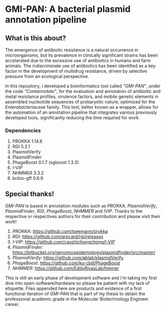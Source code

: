 # GMI-PAN: A bacterial plasmid annotation pipeline

## What is this about?

The emergence of antibiotic resistance is a natural occurrence in microorganisms, but its prevalence in clinically significant strains has been accelerated due to the excessive use of antibiotics in humans and farm animals. The indiscriminate use of antibiotics has been identified as a key factor in the development of multidrug resistance, driven by selective pressure from an ecological perspective.

In this repository, i developed a bioinformatics tool called *"GMI-PAN"*, under the code *"Contannotate"*, for the evaluation and annotation of antibiotic and metal resistance profiles, virulence factors, and mobile genetic elements in assembled nucleotide sequences of prokaryotic nature, optimized for the *Enterobacteriaceae* family. This tool, better known as a wrapper, allows for the automation of an annotation pipeline that integrates various previously developed tools, significantly reducing the time required for work.

### Dependencies

1. PROKKA 1.14.6
1. RGI 5.2.1
1. PlasmidVerify
1. PlasmidFinder
1. PhageBoost 0.1.7 (xgboost 1.3.3)
1. I-VIP
1. NHMMER 3.3.2
1. bcbio-gff 0.6.9

## Special thanks!

*GMI-PAN* is based in annotation modules such as *PROKKA*, *PlasmidVerify*, *PlasmidFinder*, *RGI*, *PhageBoost*, *NHMMER* and *IVIP*. Thanks to the respective or respectives authors for their contribution and please visit their work!

1. *PROKKA*: https://github.com/tseemann/prokka
1. *RGI*: https://github.com/arpcard/rgi/releases
1. *I-VIP*: https://github.com/caozhichongchong/I-VIP
1. *PlasmidFinder*: https://bitbucket.org/genomicepidemiology/plasmidfinder/src/master/
1. *PlasmidVerify*: https://github.com/ablab/plasmidVerify
1. *PhageBoost*: https://github.com/ku-cbd/PhageBoost
1. *NHMMER*: https://github.com/EddyRivasLab/hmmer

This is still an early phase of development software and i'm taking my first dive into open-software/hardware so please be patient with my lack of etiquette. Files appended here are products and evidence of a first functional iteration of *GMI-PAN* that is part of my thesis to obtain the professional academic grade in the Molecular Biotechnology Engineer career.
